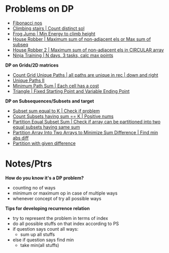 # Problems on DP

- [Fibonacci nos](Fibonacci_num.cpp)
- [Climbing stairs | Count distinct sol](climbing_stairs.cpp)
- [Frog Jump | Min Energy to climb height](frog_jump.cpp)
- [House Robber | Maximum sum of non-adjacent els or Max sum of subseq](house_robber.cpp)
- [House Robber 2 | Maximum sum of non-adjacent els in CIRCULAR array](house_robber2.cpp)
- [Ninja Training | N days, 3 tasks, calc max points](ninja_training.cpp)

**DP on Grids/2D matrices**

- [Count Grid Unique Paths | all paths are unique in rec | down and right](grid_unique_paths.cpp)
- [Unique Paths II](unique_paths_two.cpp)
- [Minimum Path Sum | Each cell has a cost](min_path_sum.cpp)
- [Triangle | Fixed Starting Point and Variable Ending Point](triangle.cpp)

**DP on Subsequences/Subsets and target**

- [Subset sum equal to K | Check if problem](subset_sum_eq_to_K.cpp)
- [Count Subsets having sum == K | Positive nums](count_subset_sum_eq_to_K.cpp)
- [Partition Equal Subset Sum | Check if array can be partitioned into two equal subsets having same sum](partition_equal_subset_sum.cpp)
- [Partition Array Into Two Arrays to Minimize Sum Difference | Find min abs diff](partition_min_subset_sum_diff.cpp)
- [Partition with given difference](partition_given_diff.cpp)
# Notes/Ptrs

**How do you know it's a DP problem?**
- counting no of ways 
- minimum or maximum op in case of multiple ways 
- whenever concept of try all possible ways 

**Tips for developing recurrence relation**
- try to represent the problem in terms of index
- do all possible stuffs on that index according to PS
- if question says count all ways:
    - sum up all stuffs
- else if question says find min
    - take min(all stuffs)